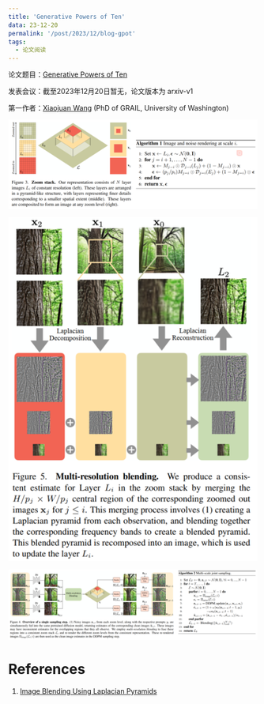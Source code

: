 ```yaml
---
title: 'Generative Powers of Ten'
data: 23-12-20
permalink: '/post/2023/12/blog-gpot'
tags:
  - 论文阅读
---
```


<p style="text-align:justify; text-justify:inter-ideograph;"> 论文题目：<a href="https://arxiv.org/abs/2312.02149" target="_blank" title="GPOT">Generative Powers of Ten</a></p>

<p style="text-align:justify; text-justify:inter-ideograph;">发表会议：截至2023年12月20日暂无，论文版本为 arxiv-v1</p>

<p style="text-align:justify; text-justify:inter-ideograph;">第一作者：<a href="https://jeanne-wang.github.io/" target="_blank">Xiaojuan Wang</a> (PhD of GRAIL, University of Washington)</p>

![GPOT zoom stack](/images/paper_GPOT_Zoom_stack.png)

![GPOT multi-resolution blending](/images/paper_GPOT_multi-resolution_blending.png)

![GPOT multi-sampling](/images/paper_GPOT_multi-scale-joint-sampling.png)

References
===

1. [Image Blending Using Laplacian Pyramids](https://becominghuman.ai/image-blending-using-laplacian-pyramids-2f8e9982077f)
